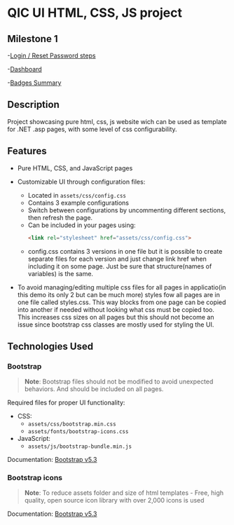 # QIC UI HTML, CSS, JS project

## Milestone 1
-[Login / Reset Password steps](/login/login.html)

-[Dashboard](/dashboard.html)

-[Badges Summary](/badges-summary.html)

## Description
Project showcasing pure html, css, js website wich can be used as template for .NET .asp pages, with some level of css configurability.

## Features
- Pure HTML, CSS, and JavaScript pages
- Customizable UI through configuration files:
  - Located in `assets/css/config.css`
  - Contains 3 example configurations
  - Switch between configurations by uncommenting different sections, then refresh the page.
  - Can be included in your pages using:
    ```html
    <link rel="stylesheet" href="assets/css/config.css">
    ```
  - config.css contains 3 versions in one file but it is possible to create separate files for each version and just change link href when including it on some page. Just be sure that structure(names of variables) is the same.

- To avoid managing/editing multiple css files for all pages in applicatio(in this demo its only 2 but can be much more) styles fow all pages are in one file called styles.css. This way blocks from one page can be copied into another if needed without looking what css must be copied too. This increases css sizes on all pages but this should not become an issue since bootstrap css classes are mostly used for styling the UI.
  

## Technologies Used
### Bootstrap
> **Note**: Bootstrap files should not be modified to avoid unexpected behaviors. And should be included on all pages.

Required files for proper UI functionality:
- CSS:
  - `assets/css/bootstrap.min.css`
  - `assets/fonts/bootstrap-icons.css`
- JavaScript:
  - `assets/js/bootstrap-bundle.min.js`

Documentation: [Bootstrap v5.3](https://getbootstrap.com/docs/5.3/getting-started/introduction/)

### Bootstrap icons
> **Note**: To reduce assets folder and size of html templates - Free, high quality, open source icon library with over 2,000 icons is used

Documentation: [Bootstrap v5.3](https://icons.getbootstrap.com/?q=home#usage)

